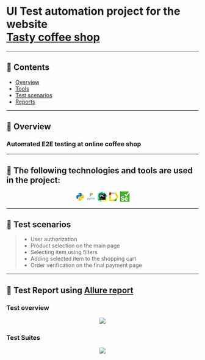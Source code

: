 # UI Test automation project for the website <br> <a target="_blank" href="https://shop.tastycoffee.ru/">Tasty coffee shop</a>

---

## :open_book: Contents 
- [Overview](#triangular_flag_on_post-Overview)
- [Tools](#gear-The-following-technologies-and-tools-are-used-in-the-project)
- [Test scenarios](#triangular_flag_on_post-Test-scenarios)
- [Reports](#triangular_flag_on_post-Test-Report)

---
## :pushpin: Overview
### Automated E2E testing at online coffee shop

---
## :pushpin: The following technologies and tools are used in the project:
<p align="center">
    <img width="5%" title="Python" src="https://github.com/Emily-code/Emily-code/blob/main/images/python.png">
    <img width="5%" title="Pytest" src="https://github.com/Emily-code/Emily-code/blob/main/images/pytest.png">
    <img width="5%" title="PyCharm" src="https://github.com/Emily-code/Emily-code/blob/main/images/pycharm.png">
    <img width="5%" title="Allure Report" src="https://github.com/Emily-code/Emily-code/blob/main/images/allure_report.png">
    <img width="5%" title="Selenium" src="https://github.com/Emily-code/Emily-code/blob/main/images/selenium.png">
</p>


---
## :pushpin: Test scenarios
> - User authorization
> - Product selection on the main page
> - Selecting item using filters
> - Adding selected item to the shopping cart 
> - Order verification on the final payment page

---
## :pushpin: Test Report using [Allure report](http://192.168.0.161:51659/index.html#)
### Test overview 
<p align="center">
    <img src="C:\Users\emily\PycharmProjects\Final_Project\images\Allure report.jpg">
</p>

### Test Suites
<p align="center">
    <img src="C:\Users\emily\PycharmProjects\Final_Project\images\allure_suites.jpg">
</p>
